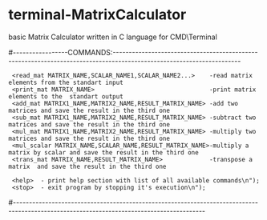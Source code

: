 # terminal-MatrixCalculator
basic Matrix Calculator written in C language for CMD\Terminal


#-----------------COMMANDS:---------------------------------------------------------------------------------------------------------------------

     <read_mat MATRIX_NAME,SCALAR_NAME1,SCALAR_NAME2...>    -read matrix elements from the standart input
     <print_mat MATRIX_NAME>                                -print matrix elements to the  standart output
     <add_mat MATRIX1_NAME,MATRIX2_NAME,RESULT_MATRIX_NAME> -add two matrices and save the result in the third one
     <sub_mat MATRIX1_NAME,MATRIX2_NAME,RESULT_MATRIX_NAME> -subtract two matrices and save the result in the third one
     <mul_mat MATRIX1_NAME,MATRIX2_NAME,RESULT_MATRIX_NAME> -multiply two matrices and save the result in the third one
     <mul_scalar MATRIX_NAME,SCALAR_NAME,RESULT_MATRIX_NAME>-multiply a matrix by scalar and save the result in the third one
     <trans_mat MATRIX_NAME,RESULT_MATRIX_NAME>             -transpose a matrix  and save the result in the third one
     
     <help>  - print help section with list of all available commands\n");
     <stop>  - exit program by stopping it's execution\n");
 #-----------------------------------------------------------------------------------------------------------------------------------------
